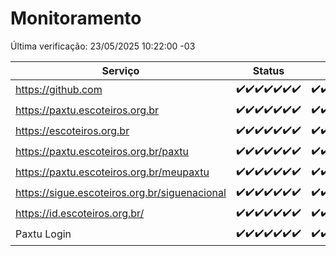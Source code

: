 # Monitoramento

Última verificação: 23/05/2025 10:22:00 -03

|Serviço|Status|Últimas 24h|
|---|---|---|
|https://github.com|<span title="2025-05-16: OK=23">✔️</span><span title="2025-05-17: OK=23">✔️</span><span title="2025-05-18: OK=23">✔️</span><span title="2025-05-19: OK=23">✔️</span><span title="2025-05-20: OK=23">✔️</span><span title="2025-05-21: OK=23">✔️</span><span title="2025-05-22: OK=12">✔️</span>|<span title="22/05/2025 10:24:00 -03 : 200">✔️</span><span title="22/05/2025 11:09:00 -03 : 200">✔️</span><span title="22/05/2025 12:09:00 -03 : 200">✔️</span><span title="22/05/2025 13:12:00 -03 : 200">✔️</span><span title="22/05/2025 14:08:00 -03 : 200">✔️</span><span title="22/05/2025 15:13:00 -03 : 200">✔️</span><span title="22/05/2025 16:07:00 -03 : 200">✔️</span><span title="22/05/2025 17:10:00 -03 : 200">✔️</span><span title="22/05/2025 18:08:00 -03 : 200">✔️</span><span title="22/05/2025 19:09:00 -03 : 200">✔️</span><span title="22/05/2025 20:09:00 -03 : 200">✔️</span><span title="22/05/2025 21:47:00 -03 : 200">✔️</span><span title="22/05/2025 23:27:00 -03 : 200">✔️</span><span title="23/05/2025 00:35:00 -03 : 200">✔️</span><span title="23/05/2025 01:13:00 -03 : 200">✔️</span><span title="23/05/2025 02:10:00 -03 : 200">✔️</span><span title="23/05/2025 03:13:00 -03 : 200">✔️</span><span title="23/05/2025 04:09:00 -03 : 200">✔️</span><span title="23/05/2025 05:13:00 -03 : 200">✔️</span><span title="23/05/2025 06:10:00 -03 : 200">✔️</span><span title="23/05/2025 07:10:00 -03 : 200">✔️</span><span title="23/05/2025 08:08:00 -03 : 200">✔️</span><span title="23/05/2025 09:17:00 -03 : 200">✔️</span><span title="23/05/2025 10:22:00 -03 : 200">✔️</span>|
|https://paxtu.escoteiros.org.br|<span title="2025-05-16: OK=23">✔️</span><span title="2025-05-17: OK=23">✔️</span><span title="2025-05-18: OK=23">✔️</span><span title="2025-05-19: OK=23">✔️</span><span title="2025-05-20: OK=23">✔️</span><span title="2025-05-21: OK=23">✔️</span><span title="2025-05-22: OK=12">✔️</span>|<span title="22/05/2025 10:24:00 -03 : 200">✔️</span><span title="22/05/2025 11:09:00 -03 : 200">✔️</span><span title="22/05/2025 12:09:00 -03 : 200">✔️</span><span title="22/05/2025 13:12:00 -03 : 200">✔️</span><span title="22/05/2025 14:08:00 -03 : 200">✔️</span><span title="22/05/2025 15:13:00 -03 : 200">✔️</span><span title="22/05/2025 16:07:00 -03 : 200">✔️</span><span title="22/05/2025 17:10:00 -03 : 200">✔️</span><span title="22/05/2025 18:08:00 -03 : 200">✔️</span><span title="22/05/2025 19:09:00 -03 : 200">✔️</span><span title="22/05/2025 20:09:00 -03 : 200">✔️</span><span title="22/05/2025 21:47:00 -03 : 200">✔️</span><span title="22/05/2025 23:27:00 -03 : 200">✔️</span><span title="23/05/2025 00:35:00 -03 : 200">✔️</span><span title="23/05/2025 01:13:00 -03 : 200">✔️</span><span title="23/05/2025 02:10:00 -03 : 200">✔️</span><span title="23/05/2025 03:13:00 -03 : 200">✔️</span><span title="23/05/2025 04:09:00 -03 : 200">✔️</span><span title="23/05/2025 05:13:00 -03 : 200">✔️</span><span title="23/05/2025 06:10:00 -03 : 200">✔️</span><span title="23/05/2025 07:10:00 -03 : 200">✔️</span><span title="23/05/2025 08:08:00 -03 : 200">✔️</span><span title="23/05/2025 09:17:00 -03 : 200">✔️</span><span title="23/05/2025 10:22:00 -03 : 200">✔️</span>|
|https://escoteiros.org.br|<span title="2025-05-16: OK=23">✔️</span><span title="2025-05-17: OK=23">✔️</span><span title="2025-05-18: OK=23">✔️</span><span title="2025-05-19: OK=23">✔️</span><span title="2025-05-20: OK=23">✔️</span><span title="2025-05-21: OK=23">✔️</span><span title="2025-05-22: OK=12">✔️</span>|<span title="22/05/2025 10:24:00 -03 : 200">✔️</span><span title="22/05/2025 11:09:00 -03 : 200">✔️</span><span title="22/05/2025 12:10:00 -03 : 200">✔️</span><span title="22/05/2025 13:12:00 -03 : 200">✔️</span><span title="22/05/2025 14:08:00 -03 : 200">✔️</span><span title="22/05/2025 15:13:00 -03 : 200">✔️</span><span title="22/05/2025 16:07:00 -03 : 200">✔️</span><span title="22/05/2025 17:10:00 -03 : 200">✔️</span><span title="22/05/2025 18:08:00 -03 : 200">✔️</span><span title="22/05/2025 19:09:00 -03 : 200">✔️</span><span title="22/05/2025 20:09:00 -03 : 200">✔️</span><span title="22/05/2025 21:47:00 -03 : 200">✔️</span><span title="22/05/2025 23:27:00 -03 : 200">✔️</span><span title="23/05/2025 00:35:00 -03 : 200">✔️</span><span title="23/05/2025 01:13:00 -03 : 200">✔️</span><span title="23/05/2025 02:10:00 -03 : 200">✔️</span><span title="23/05/2025 03:13:00 -03 : 200">✔️</span><span title="23/05/2025 04:09:00 -03 : 200">✔️</span><span title="23/05/2025 05:13:00 -03 : 200">✔️</span><span title="23/05/2025 06:10:00 -03 : 200">✔️</span><span title="23/05/2025 07:10:00 -03 : 200">✔️</span><span title="23/05/2025 08:08:00 -03 : 200">✔️</span><span title="23/05/2025 09:17:00 -03 : 200">✔️</span><span title="23/05/2025 10:22:00 -03 : 200">✔️</span>|
|https://paxtu.escoteiros.org.br/paxtu|<span title="2025-05-16: OK=23">✔️</span><span title="2025-05-17: OK=23">✔️</span><span title="2025-05-18: OK=23">✔️</span><span title="2025-05-19: OK=23">✔️</span><span title="2025-05-20: OK=23">✔️</span><span title="2025-05-21: OK=23">✔️</span><span title="2025-05-22: OK=12">✔️</span>|<span title="22/05/2025 10:24:00 -03 : 200">✔️</span><span title="22/05/2025 11:09:00 -03 : 200">✔️</span><span title="22/05/2025 12:10:00 -03 : 200">✔️</span><span title="22/05/2025 13:12:00 -03 : 200">✔️</span><span title="22/05/2025 14:08:00 -03 : 200">✔️</span><span title="22/05/2025 15:13:00 -03 : 200">✔️</span><span title="22/05/2025 16:07:00 -03 : 200">✔️</span><span title="22/05/2025 17:10:00 -03 : 200">✔️</span><span title="22/05/2025 18:08:00 -03 : 200">✔️</span><span title="22/05/2025 19:09:00 -03 : 200">✔️</span><span title="22/05/2025 20:09:00 -03 : 200">✔️</span><span title="22/05/2025 21:47:00 -03 : 200">✔️</span><span title="22/05/2025 23:27:00 -03 : 200">✔️</span><span title="23/05/2025 00:35:00 -03 : 200">✔️</span><span title="23/05/2025 01:13:00 -03 : 200">✔️</span><span title="23/05/2025 02:10:00 -03 : 200">✔️</span><span title="23/05/2025 03:13:00 -03 : 200">✔️</span><span title="23/05/2025 04:09:00 -03 : 200">✔️</span><span title="23/05/2025 05:13:00 -03 : 200">✔️</span><span title="23/05/2025 06:10:00 -03 : 200">✔️</span><span title="23/05/2025 07:10:00 -03 : 200">✔️</span><span title="23/05/2025 08:08:00 -03 : 200">✔️</span><span title="23/05/2025 09:17:00 -03 : 200">✔️</span><span title="23/05/2025 10:22:00 -03 : 200">✔️</span>|
|https://paxtu.escoteiros.org.br/meupaxtu|<span title="2025-05-16: OK=23">✔️</span><span title="2025-05-17: OK=23">✔️</span><span title="2025-05-18: OK=23">✔️</span><span title="2025-05-19: OK=23">✔️</span><span title="2025-05-20: OK=23">✔️</span><span title="2025-05-21: OK=23">✔️</span><span title="2025-05-22: OK=12">✔️</span>|<span title="22/05/2025 10:24:00 -03 : 200">✔️</span><span title="22/05/2025 11:09:00 -03 : 200">✔️</span><span title="22/05/2025 12:10:00 -03 : 200">✔️</span><span title="22/05/2025 13:12:00 -03 : 200">✔️</span><span title="22/05/2025 14:08:00 -03 : 200">✔️</span><span title="22/05/2025 15:13:00 -03 : 200">✔️</span><span title="22/05/2025 16:07:00 -03 : 200">✔️</span><span title="22/05/2025 17:10:00 -03 : 200">✔️</span><span title="22/05/2025 18:08:00 -03 : 200">✔️</span><span title="22/05/2025 19:09:00 -03 : 200">✔️</span><span title="22/05/2025 20:09:00 -03 : 200">✔️</span><span title="22/05/2025 21:47:00 -03 : 200">✔️</span><span title="22/05/2025 23:27:00 -03 : 200">✔️</span><span title="23/05/2025 00:35:00 -03 : 200">✔️</span><span title="23/05/2025 01:13:00 -03 : 200">✔️</span><span title="23/05/2025 02:10:00 -03 : 200">✔️</span><span title="23/05/2025 03:13:00 -03 : 200">✔️</span><span title="23/05/2025 04:09:00 -03 : 200">✔️</span><span title="23/05/2025 05:13:00 -03 : 200">✔️</span><span title="23/05/2025 06:10:00 -03 : 200">✔️</span><span title="23/05/2025 07:10:00 -03 : 200">✔️</span><span title="23/05/2025 08:08:00 -03 : 200">✔️</span><span title="23/05/2025 09:17:00 -03 : 200">✔️</span><span title="23/05/2025 10:22:00 -03 : 200">✔️</span>|
|https://sigue.escoteiros.org.br/siguenacional|<span title="2025-05-16: OK=23">✔️</span><span title="2025-05-17: OK=23">✔️</span><span title="2025-05-18: OK=23">✔️</span><span title="2025-05-19: OK=23">✔️</span><span title="2025-05-20: OK=23">✔️</span><span title="2025-05-21: OK=23">✔️</span><span title="2025-05-22: OK=12">✔️</span>|<span title="22/05/2025 10:24:00 -03 : 200">✔️</span><span title="22/05/2025 11:09:00 -03 : 200">✔️</span><span title="22/05/2025 12:10:00 -03 : 200">✔️</span><span title="22/05/2025 13:12:00 -03 : 200">✔️</span><span title="22/05/2025 14:08:00 -03 : 200">✔️</span><span title="22/05/2025 15:13:00 -03 : 200">✔️</span><span title="22/05/2025 16:07:00 -03 : 200">✔️</span><span title="22/05/2025 17:10:00 -03 : 200">✔️</span><span title="22/05/2025 18:08:00 -03 : 200">✔️</span><span title="22/05/2025 19:09:00 -03 : 200">✔️</span><span title="22/05/2025 20:09:00 -03 : 200">✔️</span><span title="22/05/2025 21:47:00 -03 : 200">✔️</span><span title="22/05/2025 23:27:00 -03 : 200">✔️</span><span title="23/05/2025 00:35:00 -03 : 200">✔️</span><span title="23/05/2025 01:13:00 -03 : 200">✔️</span><span title="23/05/2025 02:10:00 -03 : 200">✔️</span><span title="23/05/2025 03:13:00 -03 : 200">✔️</span><span title="23/05/2025 04:09:00 -03 : 200">✔️</span><span title="23/05/2025 05:13:00 -03 : 200">✔️</span><span title="23/05/2025 06:10:00 -03 : 200">✔️</span><span title="23/05/2025 07:10:00 -03 : 200">✔️</span><span title="23/05/2025 08:08:00 -03 : 200">✔️</span><span title="23/05/2025 09:17:00 -03 : 200">✔️</span><span title="23/05/2025 10:22:00 -03 : 200">✔️</span>|
|https://id.escoteiros.org.br/|<span title="2025-05-16: OK=23">✔️</span><span title="2025-05-17: OK=23">✔️</span><span title="2025-05-18: OK=23">✔️</span><span title="2025-05-19: OK=23">✔️</span><span title="2025-05-20: OK=23">✔️</span><span title="2025-05-21: OK=23">✔️</span><span title="2025-05-22: OK=12">✔️</span>|<span title="22/05/2025 10:24:00 -03 : 200">✔️</span><span title="22/05/2025 11:09:00 -03 : 200">✔️</span><span title="22/05/2025 12:10:00 -03 : 200">✔️</span><span title="22/05/2025 13:12:00 -03 : 200">✔️</span><span title="22/05/2025 14:08:00 -03 : 200">✔️</span><span title="22/05/2025 15:13:00 -03 : 200">✔️</span><span title="22/05/2025 16:07:00 -03 : 200">✔️</span><span title="22/05/2025 17:10:00 -03 : 200">✔️</span><span title="22/05/2025 18:08:00 -03 : 200">✔️</span><span title="22/05/2025 19:09:00 -03 : 200">✔️</span><span title="22/05/2025 20:09:00 -03 : 200">✔️</span><span title="22/05/2025 21:47:00 -03 : 200">✔️</span><span title="22/05/2025 23:27:00 -03 : 200">✔️</span><span title="23/05/2025 00:35:00 -03 : 200">✔️</span><span title="23/05/2025 01:13:00 -03 : 200">✔️</span><span title="23/05/2025 02:10:00 -03 : 200">✔️</span><span title="23/05/2025 03:13:00 -03 : 200">✔️</span><span title="23/05/2025 04:09:00 -03 : 200">✔️</span><span title="23/05/2025 05:13:00 -03 : 200">✔️</span><span title="23/05/2025 06:10:00 -03 : 200">✔️</span><span title="23/05/2025 07:10:00 -03 : 200">✔️</span><span title="23/05/2025 08:08:00 -03 : 200">✔️</span><span title="23/05/2025 09:17:00 -03 : 200">✔️</span><span title="23/05/2025 10:22:00 -03 : 200">✔️</span>|
|Paxtu Login|<span title="2025-05-16: OK=23">✔️</span><span title="2025-05-17: OK=23">✔️</span><span title="2025-05-18: OK=23">✔️</span><span title="2025-05-19: OK=23">✔️</span><span title="2025-05-20: OK=23">✔️</span><span title="2025-05-21: OK=23">✔️</span><span title="2025-05-22: OK=12">✔️</span>|<span title="22/05/2025 10:24:00 -03 : 200">✔️</span><span title="22/05/2025 11:09:00 -03 : 200">✔️</span><span title="22/05/2025 12:10:00 -03 : 200">✔️</span><span title="22/05/2025 13:12:00 -03 : 200">✔️</span><span title="22/05/2025 14:08:00 -03 : 200">✔️</span><span title="22/05/2025 15:13:00 -03 : 200">✔️</span><span title="22/05/2025 16:07:00 -03 : 200">✔️</span><span title="22/05/2025 17:10:00 -03 : 200">✔️</span><span title="22/05/2025 18:08:00 -03 : 200">✔️</span><span title="22/05/2025 19:09:00 -03 : 200">✔️</span><span title="22/05/2025 20:09:00 -03 : 200">✔️</span><span title="22/05/2025 21:47:00 -03 : 200">✔️</span><span title="22/05/2025 23:27:00 -03 : 200">✔️</span><span title="23/05/2025 00:35:00 -03 : 200">✔️</span><span title="23/05/2025 01:13:00 -03 : 200">✔️</span><span title="23/05/2025 02:10:00 -03 : 200">✔️</span><span title="23/05/2025 03:13:00 -03 : 200">✔️</span><span title="23/05/2025 04:09:00 -03 : 200">✔️</span><span title="23/05/2025 05:13:00 -03 : 200">✔️</span><span title="23/05/2025 06:10:00 -03 : 200">✔️</span><span title="23/05/2025 07:10:00 -03 : 200">✔️</span><span title="23/05/2025 08:08:00 -03 : 200">✔️</span><span title="23/05/2025 09:17:00 -03 : 200">✔️</span><span title="23/05/2025 10:22:00 -03 : 200">✔️</span>|
